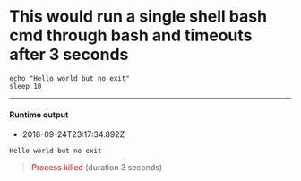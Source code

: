 # This would run a single shell bash cmd through bash and timeouts after 3 seconds
```shell bash TIMEOUT 3
echo "Hello world but no exit"
sleep 10
```


 --- 
 #### Runtime output  

* 2018-09-24T23:17:34.892Z

 ```
Hello world but no exit

``` 

 > <span style='color:red'>Process killed</span> (duration 3 seconds)